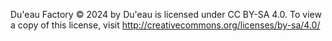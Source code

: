 Du'eau Factory © 2024 by Du'eau is licensed under CC BY-SA 4.0. To view a copy of this license, visit http://creativecommons.org/licenses/by-sa/4.0/
